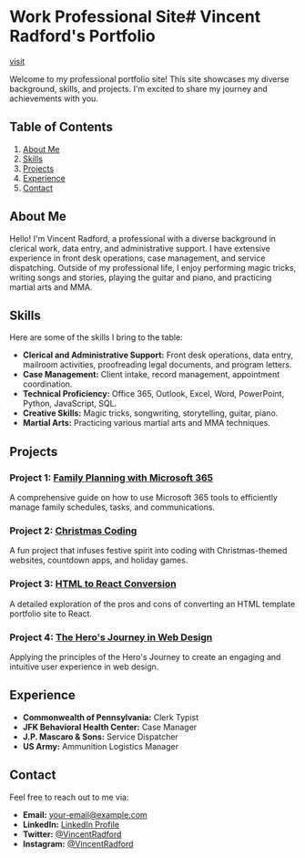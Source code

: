 # Work Professional Site# Vincent Radford's Portfolio
[visit](https://vmradford-web.vercel.app/)

Welcome to my professional portfolio site! This site showcases my diverse background, skills, and projects. I'm excited to share my journey and achievements with you.

## Table of Contents
1. [About Me](#about-me)
2. [Skills](#skills)
3. [Projects](#projects)
4. [Experience](#experience)
5. [Contact](#contact)

## About Me
Hello! I'm Vincent Radford, a professional with a diverse background in clerical work, data entry, and administrative support. I have extensive experience in front desk operations, case management, and service dispatching. Outside of my professional life, I enjoy performing magic tricks, writing songs and stories, playing the guitar and piano, and practicing martial arts and MMA.

## Skills
Here are some of the skills I bring to the table:
- **Clerical and Administrative Support:** Front desk operations, data entry, mailroom activities, proofreading legal documents, and program letters.
- **Case Management:** Client intake, record management, appointment coordination.
- **Technical Proficiency:** Office 365, Outlook, Excel, Word, PowerPoint, Python, JavaScript, SQL.
- **Creative Skills:** Magic tricks, songwriting, storytelling, guitar, piano.
- **Martial Arts:** Practicing various martial arts and MMA techniques.

## Projects
### Project 1: [Family Planning with Microsoft 365](https://vmradford.netlify.app/projects/family-planning)
A comprehensive guide on how to use Microsoft 365 tools to efficiently manage family schedules, tasks, and communications.

### Project 2: [Christmas Coding](https://vmradford.netlify.app/projects/christmas-coding)
A fun project that infuses festive spirit into coding with Christmas-themed websites, countdown apps, and holiday games.

### Project 3: [HTML to React Conversion](https://vmradford.netlify.app/projects/html-to-react)
A detailed exploration of the pros and cons of converting an HTML template portfolio site to React.

### Project 4: [The Hero's Journey in Web Design](https://vmradford.netlify.app/projects/heros-journey)
Applying the principles of the Hero's Journey to create an engaging and intuitive user experience in web design.

## Experience
- **Commonwealth of Pennsylvania:** Clerk Typist
- **JFK Behavioral Health Center:** Case Manager
- **J.P. Mascaro & Sons:** Service Dispatcher
- **US Army:** Ammunition Logistics Manager

## Contact
Feel free to reach out to me via:
- **Email:** [your-email@example.com](mailto:your-email@example.com)
- **LinkedIn:** [LinkedIn Profile](https://www.linkedin.com/in/vincentradford)
- **Twitter:** [@VincentRadford](https://twitter.com/VincentRadford)
- **Instagram:** [@VincentRadford](https://instagram.com/VincentRadford)
